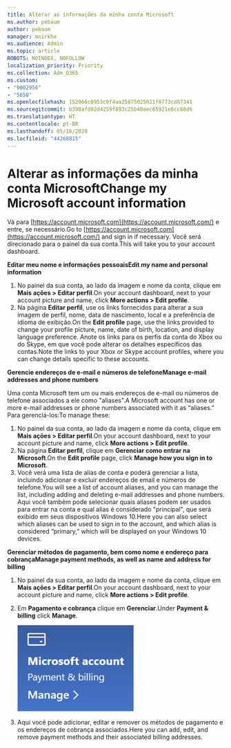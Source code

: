 ```yaml
---
title: Alterar as informações da minha conta Microsoft
ms.author: pebaum
author: pebaum
manager: mnirkhe
ms.audience: Admin
ms.topic: article
ROBOTS: NOINDEX, NOFOLLOW
localization_priority: Priority
ms.collection: Adm_O365
ms.custom:
- "9002956"
- "5658"
ms.openlocfilehash: 152066c0953c0f4aa25875025021f8773cd87341
ms.sourcegitcommit: b398afd92d4259f893c25b48aec65921e6cc68d6
ms.translationtype: HT
ms.contentlocale: pt-BR
ms.lasthandoff: 05/16/2020
ms.locfileid: "44268815"
---
```

# <a name="change-my-microsoft-account-information"></a><span data-ttu-id="e084d-102">Alterar as informações da minha conta Microsoft</span><span class="sxs-lookup"><span data-stu-id="e084d-102">Change my Microsoft account information</span></span>

<span data-ttu-id="e084d-103">Vá para [https://account.microsoft.com](https://account.microsoft.com/) e entre, se necessário.</span><span class="sxs-lookup"><span data-stu-id="e084d-103">Go to [https://account.microsoft.com](https://account.microsoft.com/) and sign in if necessary.</span></span> <span data-ttu-id="e084d-104">Você será direcionado para o painel da sua conta.</span><span class="sxs-lookup"><span data-stu-id="e084d-104">This will take you to your account dashboard.</span></span>  

<span data-ttu-id="e084d-105">**Editar meu nome e informações pessoais**</span><span class="sxs-lookup"><span data-stu-id="e084d-105">**Edit my name and personal information**</span></span>

1. <span data-ttu-id="e084d-106">No painel da sua conta, ao lado da imagem e nome da conta, clique em **Mais ações > Editar perfil**.</span><span class="sxs-lookup"><span data-stu-id="e084d-106">On your account dashboard, next to your account picture and name, click **More actions > Edit profile**.</span></span>
2. <span data-ttu-id="e084d-107">Na página **Editar perfil**, use os links fornecidos para alterar a sua imagem de perfil, nome, data de nascimento, local e a preferência de idioma de exibição.</span><span class="sxs-lookup"><span data-stu-id="e084d-107">On the **Edit profile** page, use the links provided to change your profile picture, name, date of birth, location, and display language preference.</span></span> <span data-ttu-id="e084d-108">Anote os links para os perfis da conta do Xbox ou do Skype, em que você pode alterar os detalhes específicos das contas.</span><span class="sxs-lookup"><span data-stu-id="e084d-108">Note the links to your Xbox or Skype account profiles, where you can change details specific to these accounts.</span></span>

<span data-ttu-id="e084d-109">**Gerencie endereços de e-mail e números de telefone**</span><span class="sxs-lookup"><span data-stu-id="e084d-109">**Manage e-mail addresses and phone numbers**</span></span>

<span data-ttu-id="e084d-110">Uma conta Microsoft tem um ou mais endereços de e-mail ou números de telefone associados a ele como "aliases".</span><span class="sxs-lookup"><span data-stu-id="e084d-110">A Microsoft account has one or more e-mail addresses or phone numbers associated with it as “aliases.”</span></span> <span data-ttu-id="e084d-111">Para gerenciá-los:</span><span class="sxs-lookup"><span data-stu-id="e084d-111">To manage these:</span></span>

1. <span data-ttu-id="e084d-112">No painel da sua conta, ao lado da imagem e nome da conta, clique em **Mais ações > Editar perfil**.</span><span class="sxs-lookup"><span data-stu-id="e084d-112">On your account dashboard, next to your account picture and name, click **More actions > Edit profile**.</span></span>
2. <span data-ttu-id="e084d-113">Na página **Editar perfil**, clique em **Gerenciar como entrar na Microsoft**.</span><span class="sxs-lookup"><span data-stu-id="e084d-113">On the **Edit profile** page, click **Manage how you sign in to Microsoft**.</span></span> 
3. <span data-ttu-id="e084d-114">Você verá uma lista de alias de conta e poderá gerenciar a lista, incluindo adicionar e excluir endereços de email e números de telefone.</span><span class="sxs-lookup"><span data-stu-id="e084d-114">You will see a list of account aliases, and you can manage the list, including adding and deleting e-mail addresses and phone numbers.</span></span> <span data-ttu-id="e084d-115">Aqui você também pode selecionar quais aliases podem ser usados para entrar na conta e qual alias é considerado "principal", que será exibido em seus dispositivos Windows 10.</span><span class="sxs-lookup"><span data-stu-id="e084d-115">Here you can also select which aliases can be used to sign in to the account, and which alias is considered “primary,” which will be displayed on your Windows 10 devices.</span></span>

<span data-ttu-id="e084d-116">**Gerenciar métodos de pagamento, bem como nome e endereço para cobrança**</span><span class="sxs-lookup"><span data-stu-id="e084d-116">**Manage payment methods, as well as name and address for billing**</span></span> 

1. <span data-ttu-id="e084d-117">No painel da sua conta, ao lado da imagem e nome da conta, clique em **Mais ações > Editar perfil**.</span><span class="sxs-lookup"><span data-stu-id="e084d-117">On your account dashboard, next to your account picture and name, click **More actions > Edit profile**.</span></span>
2. <span data-ttu-id="e084d-118">Em **Pagamento e cobrança** clique em **Gerenciar**.</span><span class="sxs-lookup"><span data-stu-id="e084d-118">Under **Payment & billing** click **Manage**.</span></span>

    ![Gerenciar pagamento e cobrança](media/manage-account.png)

3. <span data-ttu-id="e084d-120">Aqui você pode adicionar, editar e remover os métodos de pagamento e os endereços de cobrança associados.</span><span class="sxs-lookup"><span data-stu-id="e084d-120">Here you can add, edit, and remove payment methods and their associated billing addresses.</span></span> 
